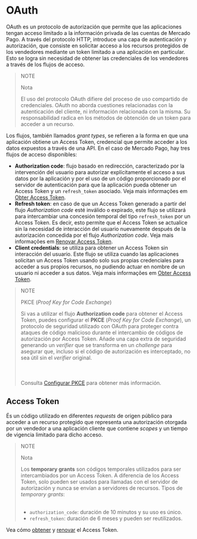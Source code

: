 # OAuth

OAuth es un protocolo de autorización que permite que las aplicaciones tengan acceso limitado a la información privada de las cuentas de Mercado Pago. A través del protocolo HTTP, introduce una capa de autenticación y autorización, que consiste en solicitar acceso a los recursos protegidos de los vendedores mediante un token limitado a una aplicación en particular. Esto se logra sin necesidad de obtener las credenciales de los vendedores a través de los flujos de acceso.

> NOTE
>
> Nota
>
> El uso del protocolo OAuth difiere del proceso de uso compartido de credenciales. OAuth no aborda cuestiones relacionadas con la autenticación del cliente, ni información relacionada con la misma. Su responsabilidad radica en los métodos de obtención de un token para acceder a un recurso.
 
Los flujos, también llamados _grant types_, se refieren a la forma en que una aplicación obtiene un Access Token, credencial que permite acceder a los datos expuestos a través de una API. En el caso de Mercado Pago, hay tres flujos de acceso disponibles: 

- **Authorization code**: flujo basado en redirección, caracterizado por la intervención del usuario para autorizar explícitamente el acceso a sus datos por la aplicación y por el uso de un código proporcionado por el servidor de autenticación para que la aplicación pueda obtener un Access Token y un `refresh_token` asociado. Veja mais informações em [Obter Access Token](/developers/es/docs/security/oauth/creation#bookmark_authorization_code).
- **Refresh token**: en caso de que un Access Token generado a partir del flujo _Authorization code_ esté inválido o expirado, este flujo se utilizará para intercambiar una concesión temporal del tipo `refresh_token` por un Access Token. Es decir, esto permite que el Access Token se actualice sin la necesidad de interacción del usuario nuevamente después de la autorización concedida por el flujo _Authorization code_. Veja mais informações em [Renovar Access Token](/developers/es/guides/additional-content/security/oauth/renewal).
- **Client credentials**: se utiliza para obtener un Access Token sin interacción del usuario. Este flujo se utiliza cuando las aplicaciones solicitan un Access Token usando solo sus propias credenciales para acceder a sus propios recursos, no pudiendo actuar en nombre de un usuario ni acceder a sus datos. Veja mais informações em [Obter Access Token](/developers/es/docs/security/oauth/creation#bookmark_client_credentials).

> NOTE
>
> PKCE (_Proof Key for Code Exchange_)
>
> Si vas a utilizar el flujo **Authorization code** para obtener el Access Token, puedes configurar el **PKCE** (_Proof Key for Code Exchange_), un protocolo de seguridad utilizado con OAuth para proteger contra ataques de código malicioso durante el intercambio de códigos de autorización por Access Token. Añade una capa extra de seguridad generando un _verifier_ que se transforma en un _challenge_ para asegurar que, incluso si el código de autorización es interceptado, no sea útil sin el _verifier_ original. <br><br>
> <br><br>
> Consulta [Configurar PKCE](/developers/en/docs/security/oauth/creation#:~:text=Access%20Token.-,Configurar%20PKCE,-El%20PKCE%20) para obtener más información.

## Access Token

És un código utilizado en diferentes _requests_ de origen público para acceder a un recurso protegido que representa una autorización otorgada por un vendedor a una aplicación cliente que contiene _scopes_ y un tiempo de vigencia limitado para dicho acceso.

> NOTE
>
> Nota
>
> Los **temporary grants** son códigos temporales utilizados para ser intercambiados por un Access Token. A diferencia de los Access Token, solo pueden ser usados para llamadas con el servidor de autorización y nunca se envían a servidores de recursos. Tipos de _temporary grants_:
> <br><br>
> - `authorization_code`: duración de 10 minutos y su uso es único.
> - `refresh_token`: duración de 6 meses y pueden ser reutilizados.

Vea cómo [obtener](/developers/es/guides/additional-content/security/oauth/creation) y [renovar](/developers/es/guides/additional-content/security/oauth/renewal) el Access Token.
